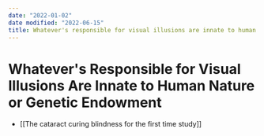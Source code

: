 ```yaml
---
date: "2022-01-02"
date modified: "2022-06-15"
title: Whatever's responsible for visual illusions are innate to human nature or genetic endowment
---
```


# Whatever's Responsible for Visual Illusions Are Innate to Human Nature or Genetic Endowment
- [[The cataract curing blindness for the first time study]]
